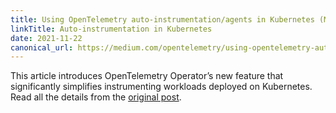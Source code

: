 ```yaml
---
title: Using OpenTelemetry auto-instrumentation/agents in Kubernetes (Medium)
linkTitle: Auto-instrumentation in Kubernetes
date: 2021-11-22
canonical_url: https://medium.com/opentelemetry/using-opentelemetry-auto-instrumentation-agents-in-kubernetes-869ec0f42377
---
```


This article introduces OpenTelemetry Operator’s new feature that significantly
simplifies instrumenting workloads deployed on Kubernetes. Read all the details
from the [original post][].

[original post]: <{{% param canonical_url %}}>
